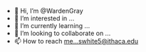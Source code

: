 - 👋 Hi, I’m @WardenGray
- 👀 I’m interested in ...
- 🌱 I’m currently learning ...
- 💞️ I’m looking to collaborate on ...
- 📫 How to reach me...swhite5@ithaca.edu

<!---
WardenGray/WardenGray is a ✨ special ✨ repository because its `README.md` (this file) appears on your GitHub profile.
You can click the Preview link to take a look at your changes.
--->
